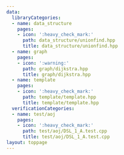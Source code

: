 ```yaml
---
data:
  libraryCategories:
  - name: data_structure
    pages:
    - icon: ':heavy_check_mark:'
      path: data_structure/unionfind.hpp
      title: data_structure/unionfind.hpp
  - name: graph
    pages:
    - icon: ':warning:'
      path: graph/dijkstra.hpp
      title: graph/dijkstra.hpp
  - name: template
    pages:
    - icon: ':heavy_check_mark:'
      path: template/template.hpp
      title: template/template.hpp
  verificationCategories:
  - name: test/aoj
    pages:
    - icon: ':heavy_check_mark:'
      path: test/aoj/DSL_1_A.test.cpp
      title: test/aoj/DSL_1_A.test.cpp
layout: toppage
---
```

